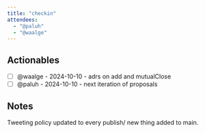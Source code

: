 ```yaml
---
title: "checkin"
attendees:
  - "@paluh"
  - "@waalge"
---
```


## Actionables

<!-- || - [ ] {{OWNER}} - {{DEADLINE}} - {{DESCRIPTION}} -->

- [ ] @waalge - 2024-10-10 - adrs on add and mutualClose
- [ ] @paluh - 2024-10-10 - next iteration of proposals

## Notes

Tweeting policy updated to every publish/ new thing added to main.
